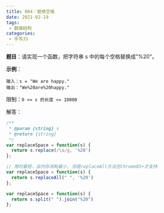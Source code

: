 ```yaml
---
title: 004：替换空格
date: 2021-02-19
tags:
 - 数据结构
categories:
 - 手写JS
---
```


**题目**：请实现一个函数，把字符串 s 中的每个空格替换成"%20"。

**示例**：
```
输入：s = "We are happy."
输出："We%20are%20happy."
```

限制：```0 <= s 的长度 <= 10000```

解答：
```js
/**
 * @param {string} s
 * @return {string}
 */
var replaceSpace = function(s) {
  return s.replace(/\s/g, '%20')
};

// 用时最短，且内存消耗最小, 但是replaceAll方法在Chrome85+才支持
var replaceSpace = function(s) {
  return s.replaceAll(" ", '%20')
};

var replaceSpace = function(s) {
  return s.split(" ").join("%20")
};

```